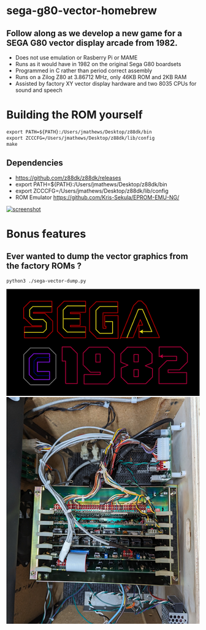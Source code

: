 # sega-g80-vector-homebrew


## Follow along as we develop a new game for a SEGA G80 vector display arcade from 1982.

* Does not use emulation or Rasberry Pi or MAME
* Runs as it would have in 1982 on the original Sega G80 boardsets
* Programmed in C rather than period correct assembly
* Runs on a Zilog Z80 at 3.86712 MHz, only 46KB ROM and 2KB RAM
* Assisted by factory XY vector display hardware and two 8035 CPUs for sound and speech

# Building the ROM yourself
```
export PATH=${PATH}:/Users/jmathews/Desktop/z88dk/bin
export ZCCCFG=/Users/jmathews/Desktop/z88dk/lib/config
make
```
## Dependencies
* https://github.com/z88dk/z88dk/releases
* export PATH=${PATH}:/Users/jmathews/Desktop/z88dk/bin
* export ZCCCFG=/Users/jmathews/Desktop/z88dk/lib/config
* ROM Emulator https://github.com/Kris-Sekula/EPROM-EMU-NG/

[![screenshot](https://img.youtube.com/vi/7MGQQfak8ME/0.jpg)](https://youtube.com/playlist?list=PL5WwuS3ViybqfLWkKmgaT5_N2kVawZYZk)

# Bonus features
## Ever wanted to dump the vector graphics from the factory ROMs ?
```
python3 ./sega-vector-dump.py
```
![screenshot](sega.png)
![screenshot](sega80boardset.jpg)

